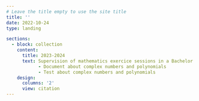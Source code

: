 ```yaml
---
# Leave the title empty to use the site title
title: ''
date: 2022-10-24
type: landing

sections:
  - block: collection
    content:
      title: 2023-2024
      text: Supervision of mathematics exercice sessions in a Bachelor in Engineering Mechanics at the University of Lyon.
            - Document about complex numbers and polynomials
            - Test about complex numbers and polynomials
    design:
      columns: '2'
      view: citation
---
```


